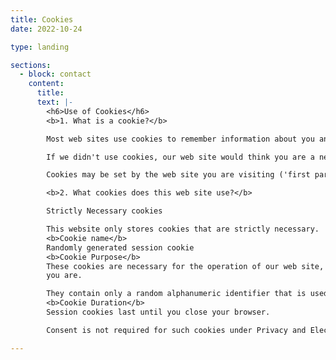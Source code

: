```yaml
---
title: Cookies
date: 2022-10-24

type: landing

sections:
  - block: contact
    content:
      title: 
      text: |-
        <h6>Use of Cookies</h6>
        <b>1. What is a cookie?</b>

        Most web sites use cookies to remember information about you and your preferences, either for the duration of your visit or for repeat visits. A cookie is a simple text file that is stored on your computer or mobile device by a web site, and that web site can then retrieve the contents of that cookie. 

        If we didn't use cookies, our web site would think you are a new visitor every time you move to a new page on the site. For example, if you were to enter your login details and then move to another page, our site wouldn't be able to remember that you'd previously signed in. 

        Cookies may be set by the web site you are visiting ('first party cookies') or by other web sites which provide content on the page you are viewing ('third party cookies').   

        <b>2. What cookies does this web site use?</b> 

        Strictly Necessary cookies  

        This website only stores cookies that are strictly necessary. 
        <b>Cookie name</b>
        Randomly generated session cookie 
        <b>Cookie Purpose</b>
        These cookies are necessary for the operation of our web site, for example, those that determine whether you're signed in and who 
        you are. 

        They contain only a random alphanumeric identifier that is used to index the server’s session cache.          
        <b>Cookie Duration</b>
        Session cookies last until you close your browser. 

        Consent is not required for such cookies under Privacy and Electronic Communications Regulations. See <a href="https://ico.org.uk/for-organisations/direct-marketing-and-privacy-and-electronic-communications/guide-to-pecr/cookies-and-similar-technologies/?q=session#exemptions">Cookies and similar technologies | ICO</a> for more information. 

---
```

